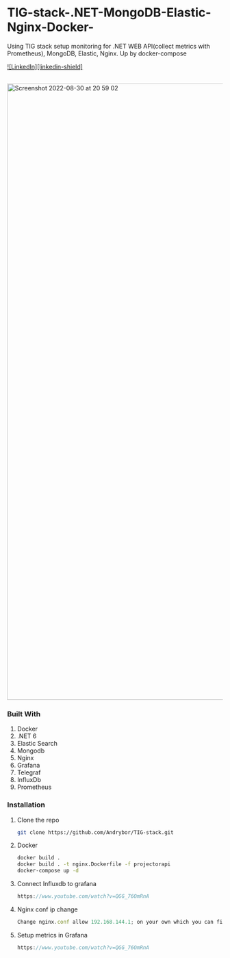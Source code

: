 # TIG-stack-.NET-MongoDB-Elastic-Nginx-Docker-
Using TIG stack setup monitoring for .NET WEB API(collect metrics with Prometheus), MongoDB, Elastic, Nginx. Up by docker-compose

[![LinkedIn][linkedin-shield]][linkedin-url]



<!-- PROJECT LOGO -->
<br />
<img width="1440" alt="Screenshot 2022-08-30 at 20 59 02" src="https://user-images.githubusercontent.com/34246721/187523737-f2c7edc2-fbac-4b18-b92e-3387ef81a853.png">


### Built With

1. Docker
2. .NET 6
3. Elastic Search
4. Mongodb
5. Nginx
6. Grafana
7. Telegraf
8. InfluxDb
9. Prometheus


### Installation

1. Clone the repo
   ```sh
   git clone https://github.com/Andrybor/TIG-stack.git
   ```
3. Docker
   ```sh
   docker build .
   docker build . -t nginx.Dockerfile -f projectorapi
   docker-compose up -d
   ```
4. Connect Influxdb to grafana
   ```js
   https://www.youtube.com/watch?v=QGG_76OmRnA
   ```
5. Nginx conf ip change
   ```js
   Change nginx.conf allow 192.168.144.1; on your own which you can find in docker logs
   ```
6. Setup metrics in Grafana
   ```js
   https://www.youtube.com/watch?v=QGG_76OmRnA
   ```


[linkedin-url]: https://www.linkedin.com/in/andrii-borysenko-68a8a518a/
